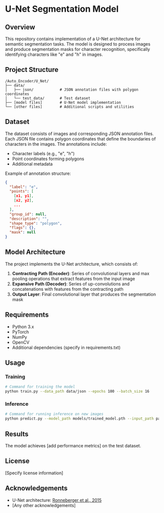 # U-Net Segmentation Model

## Overview

This repository contains implementation of a U-Net architecture for semantic segmentation tasks. The model is designed to process images and produce segmentation masks for character recognition, specifically identifying characters like "e" and "h" in images.

## Project Structure

```
/Auto_Encoder/U_Net/
├── data/
│   ├── json/            # JSON annotation files with polygon coordinates
│   └── test_data/       # Test dataset
├── [model files]        # U-Net model implementation
└── [other files]        # Additional scripts and utilities
```

## Dataset

The dataset consists of images and corresponding JSON annotation files. Each JSON file contains polygon coordinates that define the boundaries of characters in the images. The annotations include:

- Character labels (e.g., "e", "h")
- Point coordinates forming polygons
- Additional metadata

Example of annotation structure:
```json
{
  "label": "e",
  "points": [
    [x1, y1],
    [x2, y2],
    ...
  ],
  "group_id": null,
  "description": "",
  "shape_type": "polygon",
  "flags": {},
  "mask": null
}
```

## Model Architecture

The project implements the U-Net architecture, which consists of:

1. **Contracting Path (Encoder)**: Series of convolutional layers and max pooling operations that extract features from the input image
2. **Expansive Path (Decoder)**: Series of up-convolutions and concatenations with features from the contracting path
3. **Output Layer**: Final convolutional layer that produces the segmentation mask

## Requirements

- Python 3.x
- PyTorch
- NumPy
- OpenCV
- Additional dependencies (specify in requirements.txt)

## Usage

### Training

```bash
# Command for training the model
python train.py --data_path data/json --epochs 100 --batch_size 16
```

### Inference

```bash
# Command for running inference on new images
python predict.py --model_path models/trained_model.pth --input_path path/to/image.png
```

## Results

The model achieves [add performance metrics] on the test dataset.

## License

[Specify license information]

## Acknowledgements

- U-Net architecture: [Ronneberger et al., 2015](https://arxiv.org/abs/1505.04597)
- [Any other acknowledgements]
